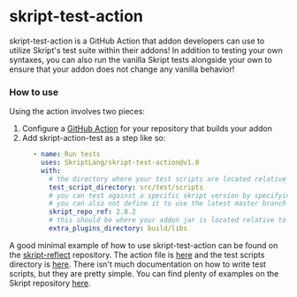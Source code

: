 # skript-test-action

skript-test-action is a GitHub Action that addon developers can use to utilize Skript's test suite within their addons!
In addition to testing your own syntaxes, you can also run the vanilla Skript tests alongside your own to ensure that
your addon does not change any vanilla behavior!

### How to use
Using the action involves two pieces:
1. Configure a [GitHub Action](https://docs.github.com/en/actions/learn-github-actions) for your repository that builds
   your addon
2. Add skript-action-test as a step like so:
```yaml
      - name: Run tests
        uses: SkriptLang/skript-test-action@v1.0
        with:
          # the directory where your test scripts are located relative to the repo root
          test_script_directory: src/test/scripts
          # you can test against a specific skript version by specifying this tag
          # you can also not define it to use the latest master branch commit
          skript_repo_ref: 2.8.2
          # this should be where your addon jar is located relative to the repo root
          extra_plugins_directory: build/libs
```

A good minimal example of how to use skript-test-action can be found on the
[skript-reflect](https://github.com/SkriptLang/skript-reflect) repository. The action file is
[here](https://github.com/SkriptLang/skript-reflect/blob/feature/test-scripts/.github/workflows/gradle.yml) and the test scripts
directory is [here](https://github.com/SkriptLang/skript-reflect/tree/feature/test-scripts/src/test/scripts). There isn't
much documentation on how to write test scripts, but they are pretty simple. You can find plenty of examples on the
Skript repository [here](https://github.com/SkriptLang/Skript/tree/master/src/test/skript/tests).
